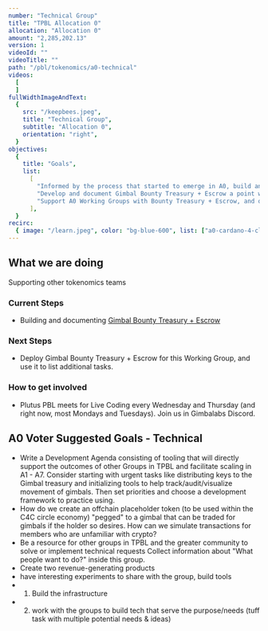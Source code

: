 ```yaml
---
number: "Technical Group"
title: "TPBL Allocation 0"
allocation: "Allocation 0"
amount: "2,285,202.13"
version: 1
videoId: ""
videoTitle: ""
path: "/pbl/tokenomics/a0-technical"
videos:
  [
  ]
fullWidthImageAndText:
  {
    src: "/keepbees.jpeg",
    title: "Technical Group",
    subtitle: "Allocation 0",
    orientation: "right",
  }
objectives:
  {
    title: "Goals",
    list:
      [
        "Informed by the process that started to emerge in A0, build an MVP (d)app for A1 Group formation, commitment, and Allocation voting",
        "Develop and document Gimbal Bounty Treasury + Escrow a point where it can be deployed by other A0 Working Groups",
        "Support A0 Working Groups with Bounty Treasury + Escrow, and other development needs"
      ],
  }
recirc:
  { image: "/learn.jpeg", color: "bg-blue-600", list: ["a0-cardano-4-climate", "a0-littlefish-foundation"] }
---
```


## What we are doing
Supporting other tokenomics teams

### Current Steps
- Building and documenting [Gimbal Bounty Treasury + Escrow](https://gitlab.com/gimbalabs/gimbal-bounty-treasury-and-escrow)

### Next Steps
- Deploy Gimbal Bounty Treasury + Escrow for this Working Group, and use it to list additional tasks.

### How to get involved
- Plutus PBL meets for Live Coding every Wednesday and Thursday (and right now, most Mondays and Tuesdays). Join us in Gimbalabs Discord.

## A0 Voter Suggested Goals - Technical
- Write a Development Agenda consisting of tooling that will directly support the outcomes of other Groups in TPBL and facilitate scaling in A1 - A7. Consider starting with urgent tasks like distributing keys to the Gimbal treasury and initializing tools to help track/audit/visualize movement of gimbals. Then set priorities and choose a development framework to practice using.
- How do we create an offchain placeholder token (to be used within the C4C circle economy) "pegged" to a gimbal that can be traded for gimbals if the holder so desires. How can we simulate transactions for members who are unfamiliar with crypto?
- Be a resource for other groups in TPBL and the greater community to solve or implement technical requests	Collect information about "What people want to do?" inside this group.
- Create two revenue-generating products
- have interesting experiments to share with the group, build tools
- 1. Build the infrastructure
- 2. work with the groups to build tech that serve the purpose/needs (tuff task with multiple potential needs & ideas)